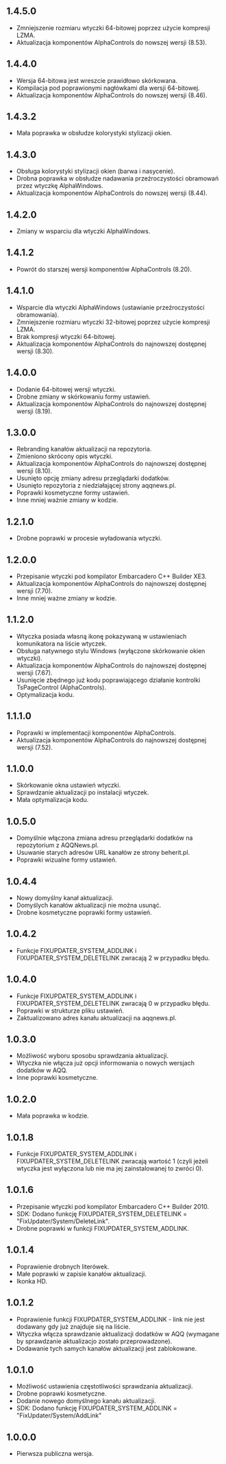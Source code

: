1.4.5.0
-----
* Zmniejszenie rozmiaru wtyczki 64-bitowej poprzez użycie kompresji LZMA.
* Aktualizacja komponentów AlphaControls do nowszej wersji (8.53).

1.4.4.0
-----
* Wersja 64-bitowa jest wreszcie prawidłowo skórkowana.
* Kompilacja pod poprawionymi nagłówkami dla wersji 64-bitowej.
* Aktualizacja komponentów AlphaControls do nowszej wersji (8.46).

1.4.3.2
-----
* Mała poprawka w obsłudze kolorystyki stylizacji okien.

1.4.3.0
-----
* Obsługa kolorystyki stylizacji okien (barwa i nasycenie).
* Drobna poprawka w obsłudze nadawania przeźroczystości obramowań przez wtyczkę AlphaWindows.
* Aktualizacja komponentów AlphaControls do nowszej wersji (8.44).

1.4.2.0
-----
* Zmiany w wsparciu dla wtyczki AlphaWindows.

1.4.1.2
-----
* Powrót do starszej wersji komponentów AlphaControls (8.20).

1.4.1.0
-----
* Wsparcie dla wtyczki AlphaWindows (ustawianie przeźroczystości obramowania).
* Zmniejszenie rozmiaru wtyczki 32-bitowej poprzez użycie kompresji LZMA.
* Brak kompresji wtyczki 64-bitowej.
* Aktualizacja komponentów AlphaControls do najnowszej dostępnej wersji (8.30).

1.4.0.0
-----
* Dodanie 64-bitowej wersji wtyczki.
* Drobne zmiany w skórkowaniu formy ustawień.
* Aktualizacja komponentów AlphaControls do najnowszej dostępnej wersji (8.19).

1.3.0.0
-----
* Rebranding kanałów aktualizacji na repozytoria.
* Zmieniono skrócony opis wtyczki.
* Aktualizacja komponentów AlphaControls do najnowszej dostępnej wersji (8.10).
* Usunięto opcję zmiany adresu przeglądarki dodatków.
* Usunięto repozytoria z niedziałającej strony aqqnews.pl.
* Poprawki kosmetyczne formy ustawień.
* Inne mniej ważnie zmiany w kodzie.

1.2.1.0
-----
* Drobne poprawki w procesie wyładowania wtyczki.

1.2.0.0
-----
* Przepisanie wtyczki pod kompilator Embarcadero C++ Builder XE3.
* Aktualizacja komponentów AlphaControls do najnowszej dostępnej wersji (7.70).
* Inne mniej ważne zmiany w kodzie.

1.1.2.0
-----
* Wtyczka posiada własną ikonę pokazywaną w ustawieniach komunikatora na liście wtyczek.
* Obsługa natywnego stylu Windows (wyłączone skórkowanie okien wtyczki).
* Aktualizacja komponentów AlphaControls do najnowszej dostępnej wersji (7.67).
* Usunięcie zbędnego już kodu poprawiającego działanie kontrolki TsPageControl (AlphaControls).
* Optymalizacja kodu.

1.1.1.0
-----
* Poprawki w implementacji komponentów AlphaControls.
* Aktualizacja komponentów AlphaControls do najnowszej dostępnej wersji (7.52).

1.1.0.0
-----
* Skórkowanie okna ustawień wtyczki.
* Sprawdzanie aktualizacji po instalacji wtyczek.
* Mała optymalizacja kodu.

1.0.5.0
-----
* Domyślnie włączona zmiana adresu przeglądarki dodatków na repozytorium z AQQNews.pl.
* Usuwanie starych adresów URL kanałów ze strony beherit.pl.
* Poprawki wizualne formy ustawień.

1.0.4.4
-----
* Nowy domyślny kanał aktualizacji.
* Domyślych kanałów aktualizacji nie można usunąć.
* Drobne kosmetyczne poprawki formy ustawień.

1.0.4.2
-----
* Funkcje FIXUPDATER_SYSTEM_ADDLINK i FIXUPDATER_SYSTEM_DELETELINK zwracają 2 w przypadku błędu. 

1.0.4.0
-----
* Funkcje FIXUPDATER_SYSTEM_ADDLINK i FIXUPDATER_SYSTEM_DELETELINK zwracają 0 w przypadku błędu.
* Poprawki w strukturze pliku ustawień.
* Zaktualizowano adres kanału aktualizacji na aqqnews.pl.

1.0.3.0
-----
* Możliwość wyboru sposobu sprawdzania aktualizacji.
* Wtyczka nie włącza już opcji informowania o nowych wersjach dodatków w AQQ.
* Inne poprawki kosmetyczne.

1.0.2.0
-----
* Mała poprawka w kodzie.

1.0.1.8
-----
* Funkcje FIXUPDATER_SYSTEM_ADDLINK i FIXUPDATER_SYSTEM_DELETELINK zwracają wartość 1 (czyli jeżeli wtyczka jest wyłączona lub nie ma jej zainstalowanej to zwróci 0).

1.0.1.6
-----
* Przepisanie wtyczki pod kompilator Embarcadero C++ Builder 2010.
* SDK: Dodano funkcję FIXUPDATER_SYSTEM_DELETELINK = "FixUpdater/System/DeleteLink".
* Drobne poprawki w funkcji FIXUPDATER_SYSTEM_ADDLINK.

1.0.1.4
-----
* Poprawienie drobnych literówek.
* Małe poprawki w zapisie kanałów aktualizacji.
* Ikonka HD.

1.0.1.2
-----
* Poprawienie funkcji FIXUPDATER_SYSTEM_ADDLINK - link nie jest dodawany gdy już znajduje się na liście.
* Wtyczka włącza sprawdzanie aktualizacji dodatków w AQQ (wymagane by sprawdzanie aktualizacjo zostało przeprowadzone).
* Dodawanie tych samych kanałów aktualizacji jest zablokowane.

1.0.1.0
-----
* Możliwość ustawienia częstotliwości sprawdzania aktualizacji.
* Drobne poprawki kosmetyczne.
* Dodanie nowego domyślnego kanału aktualizacji.
* SDK: Dodano funkcję FIXUPDATER_SYSTEM_ADDLINK = "FixUpdater/System/AddLink"

1.0.0.0
-----
* Pierwsza publiczna wersja.